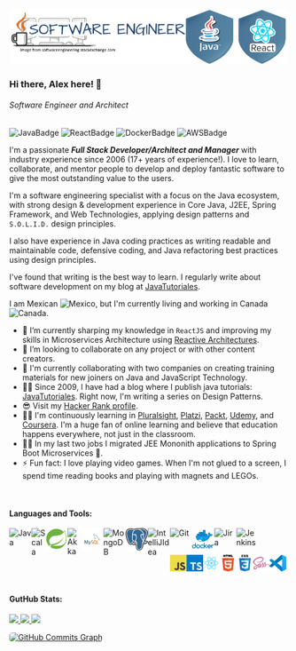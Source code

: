 <img alt="MyBanner" src="./banner.png" />

### Hi there, Alex here! 👋 

###### *Software Engineer and Architect*

<img alt="JavaBadge" src="https://img.shields.io/badge/backend-Java-red" /> <img alt="ReactBadge" src="https://img.shields.io/badge/frontend-ReactJS-blue" />
<img alt="DockerBadge" src="https://img.shields.io/badge/infra-Docker-9cf" /> <img alt="AWSBadge" src="https://img.shields.io/badge/infra-AWS-orange" />

I'm a passionate ***Full Stack Developer/Architect and Manager*** with industry experience since 2006 (17+ years of experience!). I love to learn, collaborate, and mentor people to develop and deploy fantastic software to give the most outstanding value to the users.

I'm a software engineering specialist with a focus on the Java ecosystem, with strong design & development experience in Core Java, J2EE, Spring Framework, and Web Technologies, applying design patterns and `S.O.L.I.D.` design principles.

I also have experience in Java coding practices as writing readable and maintainable code, defensive coding, and Java refactoring best practices using design principles.

I've found that writing is the best way to learn. I regularly write about software development on my blog at [JavaTutoriales](http://javatutoriales.com).

I am Mexican <img alt="Mexico" height="15" src="https://cdn.countryflags.com/thumbs/mexico/flag-400.png" />, but I'm currently living and working in Canada <img alt="Canada" height="15" src="https://cdn.countryflags.com/thumbs/canada/flag-400.png" />.


- 🌱 I’m currently sharping my knowledge in `ReactJS` and improving my skills in Microservices Architecture using <a href="https://academy.lightbend.com/courses?search_query=FILTER_TOPIC_REACTIVE_ARCHITECTURE">Reactive Architectures</a>.
- 👯 I’m looking to collaborate on any project or with other content creators.
- 🔭 I'm currently collaborating with two companies on creating training materials for new joiners on Java and JavaScript Technology.
- 👨‍💻 Since 2009, I have had a blog where I publish java tutorials: [JavaTutoriales](http://javatutoriales.com). Right now, I'm writing a series on Design Patterns.
- 😎 Visit my [Hacker Rank profile](https://www.hackerrank.com/kumo829).
- 👨‍🎓 I'm continuously learning in [Pluralsight](https://app.pluralsight.com), [Platzi](https://platzi.com), [Packt](https://www.packtpub.com/), [Udemy](https://www.udemy.com/), and [Coursera](https://www.coursera.org/). I'm a huge fan of online learning and believe that education happens everywhere, not just in the classroom.
- 👷‍♂️ In my last two jobs I migrated JEE Mononith applications to Spring Boot Microservices 🙌.
- ⚡ Fun fact: I love playing video games. When I'm not glued to a screen, I spend time reading books and playing with magnets and LEGOs.

<br />

#### Languages and Tools:

<div style="display: inline_block">

<img align="left" alt="Java" width="40" src="https://cdn.jsdelivr.net/gh/devicons/devicon/icons/java/java-original.svg" />
<img align="left" alt="Scala" width="25" src="https://cdn.jsdelivr.net/gh/devicons/devicon/icons/scala/scala-original.svg" />
<img align="left" alt="Spring" width="40" src="https://raw.githubusercontent.com/github/explore/8ab0be27a8c97992e4930e630e2d68ba8d819183/topics/spring/spring.png" />
<img align="left" alt="Akka" width="25" src="https://www.svgrepo.com/show/353381/akka.svg" />
<img align="left" alt="MySQL" width="40" src="https://raw.githubusercontent.com/github/explore/80688e429a7d4ef2fca1e82350fe8e3517d3494d/topics/mysql/mysql.png" />
<img align="left" alt="MongoDB" width="40" src="https://cdn.jsdelivr.net/gh/devicons/devicon/icons/mongodb/mongodb-original-wordmark.svg" />
<img align="left" alt="PostgreSQL" width="40" src="https://raw.githubusercontent.com/github/explore/80688e429a7d4ef2fca1e82350fe8e3517d3494d/topics/postgresql/postgresql.png" />
<img align="left" alt="IntelliJIdea" width="40" src="https://cdn.jsdelivr.net/gh/devicons/devicon/icons/intellij/intellij-original.svg" />
<img align="left" alt="Git" width="40" src="https://cdn.jsdelivr.net/gh/devicons/devicon/icons/git/git-original.svg" />
<img align="left" alt="Docker" width="40" src="https://raw.githubusercontent.com/github/explore/80688e429a7d4ef2fca1e82350fe8e3517d3494d/topics/docker/docker.png" />
<img align="left" alt="Jira" width="40" src="https://cdn.jsdelivr.net/gh/devicons/devicon/icons/jira/jira-original-wordmark.svg" />
<img align="left" alt="Jenkins" width="40" src="https://cdn.jsdelivr.net/gh/devicons/devicon/icons/jenkins/jenkins-original.svg" />
  
<br /> <br /> 

<img align="left" alt="JavaScript" width="30" src="https://raw.githubusercontent.com/github/explore/80688e429a7d4ef2fca1e82350fe8e3517d3494d/topics/javascript/javascript.png" />
<img align="left" alt="TypeScript" width="30" src="https://raw.githubusercontent.com/github/explore/80688e429a7d4ef2fca1e82350fe8e3517d3494d/topics/typescript/typescript.png" />
<img align="left" alt="ReactJS" width="30" src="https://raw.githubusercontent.com/github/explore/80688e429a7d4ef2fca1e82350fe8e3517d3494d/topics/react/react.png" />
<img align="left" alt="HTML5" width="30" src="https://raw.githubusercontent.com/github/explore/80688e429a7d4ef2fca1e82350fe8e3517d3494d/topics/html/html.png" />
<img align="left" alt="CSS3" width="30" src="https://raw.githubusercontent.com/github/explore/80688e429a7d4ef2fca1e82350fe8e3517d3494d/topics/css/css.png" />
<img align="left" alt="Sass" width="30" src="https://raw.githubusercontent.com/github/explore/80688e429a7d4ef2fca1e82350fe8e3517d3494d/topics/sass/sass.png" />
<img align="left" alt="Visual Studio Code" width="30" src="https://raw.githubusercontent.com/github/explore/80688e429a7d4ef2fca1e82350fe8e3517d3494d/topics/visual-studio-code/visual-studio-code.png" />
</div>

<br /><br />
<br />

#### GutHub Stats:

<div style="display: inline_block">
  <a href="https://github.com/kumo829">
  <img width="375em" src="https://github-readme-stats.vercel.app/api?username=kumo829&show_icons=true&bg_color=1c1917&include_all_commits=true&count_private=true&text_color=0070c0&title_color=ffffff&icon_color=ff9900"/>
  
  <img width="270em" src="https://github-readme-stats.vercel.app/api/top-langs/?username=kumo829&layout=compact&langs_count=7&bg_color=1c1917&text_color=0070c0&title_color=ffffff&icon_color=ff9900"/>
  
  <img width="335em" src="https://github-readme-streak-stats.herokuapp.com/?user=kumo829&stroke=ffffff&background=1c1917&ring=0070c0&fire=ff9900&currStreakNum=ffffff&currStreakLabel=0070c0&sideNums=ffffff&sideLabels=ffffff&dates=ffffff&hide_border=false" />
  </a>
</div>
            
<a href="http://www.github.com/kumo829"><img
        src="https://activity-graph.herokuapp.com/graph?username=kumo829&bg_color=1c1917&color=ffffff&line=0070c0&point=ff9900&area_color=0070c0&area=true&hide_border=false&custom_title=GitHub%20Commits%20Graph"
        alt="GitHub Commits Graph" style="width: 1010px;border-radius: 5px;" /></a>
        

<!--
</div>
  

<div> 
  <a href="https://www.youtube.com/channel/UC_-uuuZbY0AAt9CViNzvc-Q" target="_blank"><img src="https://img.shields.io/badge/YouTube-FF0000?style=for-the-badge&logo=youtube&logoColor=white" target="_blank"></a>
  <a href="https://instagram.com/rafaballerini" target="_blank"><img src="https://img.shields.io/badge/-Instagram-%23E4405F?style=for-the-badge&logo=instagram&logoColor=white" target="_blank"></a>
 	<a href="https://www.twitch.tv/rafaballerinii" target="_blank"><img src="https://img.shields.io/badge/Twitch-9146FF?style=for-the-badge&logo=twitch&logoColor=white" target="_blank"></a>
 <a href="https://discord.gg/wagxzStdcR" target="_blank"><img src="https://img.shields.io/badge/Discord-7289DA?style=for-the-badge&logo=discord&logoColor=white" target="_blank"></a> 
  <a href = "mailto:contatorafaballerini@gmail.com"><img src="https://img.shields.io/badge/-Gmail-%23333?style=for-the-badge&logo=gmail&logoColor=white" target="_blank"></a>
  <a href="https://www.linkedin.com/in/rafaella-ballerini-45875016a" target="_blank"><img src="https://img.shields.io/badge/-LinkedIn-%230077B5?style=for-the-badge&logo=linkedin&logoColor=white" target="_blank"></a> 
 
  ![Snake animation](https://github.com/rafaballerini/rafaballerini/blob/output/github-contribution-grid-snake.svg)
 
</div>

-->
